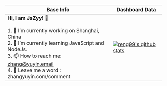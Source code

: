 <!-- ### Hi there 👋 -->

<!--
**jszyy/jszyy** is a ✨ _special_ ✨ repository because its `README.md` (this file) appears on your GitHub profile.

Here are some ideas to get you started:

- 🔭 I’m currently working on ...
- 🌱 I’m currently learning ...
- 👯 I’m looking to collaborate on ...
- 🤔 I’m looking for help with ...
- 💬 Ask me about ...
- 📫 How to reach me: ...
- 😄 Pronouns: ...
- ⚡ Fun fact: ...
-->

|Base Info|Dashboard Data|
|----------------------------------------------------------------------|----------------------------------------------------------------------|
| __Hi, I am JsZyy! 👋__<br/><br/>1. 🔭 I’m currently working on Shanghai, China<br/>2. 🌱 I’m currently learning JavaScript and NodeJs. <br/>3. 📫 How to reach me: zhang@yuyin.email<br/>4. 💬 Leave me a word : zhangyuyin.com/comment | [![reng99's github stats](https://github-readme-stats.vercel.app/api?username=jszyy&show_icons=true&theme=dracula)](https://github.com/anuraghazra/github-readme-stats) 
